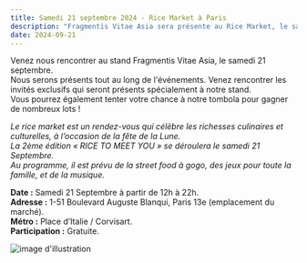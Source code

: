 ```yaml
---
title: Samedi 21 septembre 2024 - Rice Market à Paris 
description: "Fragmentis Vitae Asia sera présente au Rice Market, le samedi 21 septembre, de 12h à 22h."
date: 2024-09-21
---
```


Venez nous rencontrer au stand Fragmentis Vitae Asia, le samedi 21 septembre.<br>
Nous serons présents tout au long de l'événements. Venez rencontrer les invités exclusifs qui seront présents spécialement à notre stand.<br>
Vous pourrez également tenter votre chance à notre tombola pour gagner de nombreux lots !

*Le rice market est un rendez-vous qui célèbre les richesses culinaires et culturelles, à l’occasion de la fête de la Lune.*<br>
*La 2ème édition «  RICE TO MEET YOU » se déroulera le samedi 21 Septembre.*<br>
*Au programme, il est prévu de la street food à gogo, des jeux pour toute la famille, et de la musique.*

**Date :** Samedi 21 Septembre à partir de 12h à 22h.<br>
**Adresse :** 1-51 Boulevard Auguste Blanqui, Paris 13e (emplacement du marché).<br>
**Métro :** Place d’Italie / Corvisart. <br>
**Participation :** Gratuite.

![image d'illustration](/images/events/rice-market.jpg)



